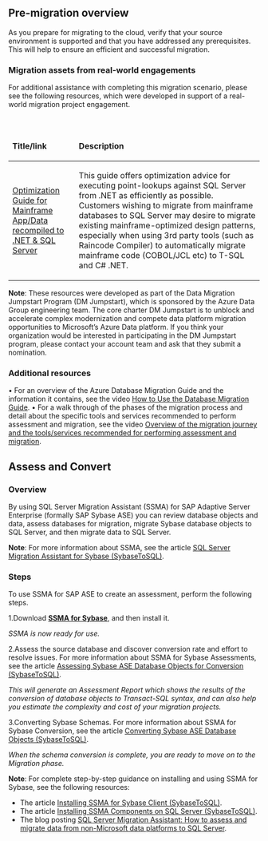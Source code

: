 ## Pre-migration overview

As you prepare for migrating to the cloud, verify that your source environment is supported and that you have addressed any prerequisites. This will help to ensure an efficient and successful migration.

### Migration assets from real-world engagements

For additional assistance with completing this migration scenario, please see the following resources, which were developed in support of a real-world migration project engagement.

<br>
<table width="100%">
<thead>
<tr>
<td width="18%">
<p><strong>Title/link</strong></p>
</td>
<td width="59%">
<p><strong>Description</strong></p>
</td>
</tr>
</thead>
<tbody>
<tr>
<td width="18%">
<p><a href="https://aka.ms/dmj-wp-mainframe-optimize">Optimization Guide for Mainframe App/Data recompiled to .NET &amp; SQL Server</a></p>
</td>
<td width="59%">
<p>This guide offers optimization advice for executing point-lookups against SQL Server from .NET as efficiently as possible. Customers wishing to migrate from mainframe databases to SQL Server may desire to migrate existing mainframe-optimized design patterns, especially when using 3rd party tools (such as Raincode Compiler) to automatically migrate mainframe code (COBOL/JCL etc) to T-SQL and C# .NET.</p>
</td>
</tr>
</tbody>
</table>

**Note**: These resources were developed as part of the Data Migration Jumpstart Program (DM Jumpstart), which is sponsored by the Azure Data Group engineering team. The core charter DM Jumpstart is to unblock and accelerate complex modernization and compete data platform migration opportunities to Microsoft’s Azure Data platform. If you think your organization would be interested in participating in the DM Jumpstart program, please contact your account team and ask that they submit a nomination.

### Additional resources

•	For an overview of the Azure Database Migration Guide and the information it contains, see the video [How to Use the Database Migration Guide](https://azure.microsoft.com/resources/videos/how-to-use-the-azure-database-migration-guide/).
•	For a walk through of the phases of the migration process and detail about the specific tools and services recommended to perform assessment and migration, see the video [Overview of the migration journey and the tools/services recommended for performing assessment and migration](https://azure.microsoft.com/resources/videos/overview-of-migration-and-recommended-tools-services/).

## Assess and Convert

### Overview

By using SQL Server Migration Assistant (SSMA) for SAP Adaptive Server Enterprise (formally SAP Sybase ASE) you can review database objects and data, assess databases for migration, migrate Sybase database objects to SQL Server, and then migrate data to SQL Server.

**Note**: For more information about SSMA, see the article [SQL Server Migration Assistant for Sybase (SybaseToSQL)](https://docs.microsoft.com/en-us/sql/ssma/sybase/sql-server-migration-assistant-for-sybase-sybasetosql).

### Steps

To use SSMA for SAP ASE to create an assessment, perform the following steps.

1.Download **[SSMA for Sybase](https://www.microsoft.com/en-us/download/details.aspx?id=54256)**, and then install it.

_SSMA is now ready for use._

2.Assess the source database and discover conversion rate and effort to resolve issues. For more information about SSMA for Sybase Assessments, see the article [Assessing Sybase ASE Database Objects for Conversion (SybaseToSQL)](https://docs.microsoft.com/en-us/sql/ssma/sybase/assessing-sybase-ase-database-objects-for-conversion-sybasetosql).

_This will generate an Assessment Report which shows the results of the conversion of database objects to Transact-SQL syntax, and can also help you estimate the complexity and cost of your migration projects._

3.Converting Sybase Schemas. For more information about SSMA for Sybase Conversion, see the article [Converting Sybase ASE Database Objects (SybaseToSQL)](https://docs.microsoft.com/en-us/sql/ssma/sybase/converting-sybase-ase-database-objects-sybasetosql).

_When the schema conversion is complete, you are ready to move on to the Migration phase._

**Note**: For complete step-by-step guidance on installing and using SSMA for Sybase, see the following resources:

* The article [Installing SSMA for Sybase Client (SybaseToSQL)](https://docs.microsoft.com/en-us/sql/ssma/sybase/installing-ssma-for-sybase-client-sybasetosql).
* The article [Installing SSMA Components on SQL Server (SybaseToSQL)](https://docs.microsoft.com/en-us/sql/ssma/sybase/installing-ssma-components-on-sql-server-sybasetosql).
* The blog posting [SQL Server Migration Assistant: How to assess and migrate data from non-Microsoft data platforms to SQL Server](https://blogs.msdn.microsoft.com/datamigration/2016/11/16/sql-server-migration-assistant-how-to-assess-and-migrate-databases-from-non-microsoft-data-platforms-to-sql-server/).

